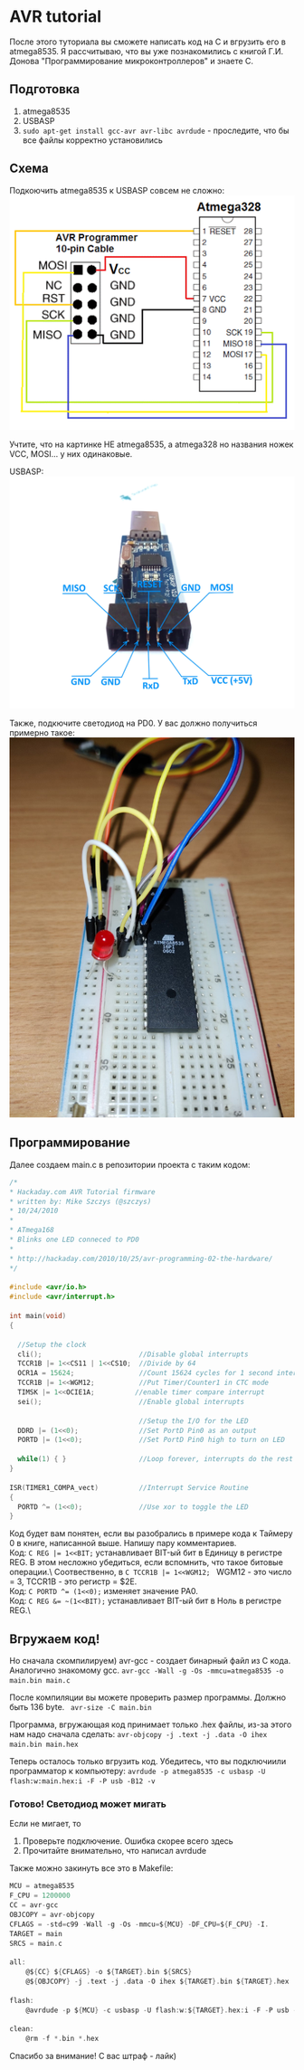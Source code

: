 # AVR tutorial
После этого туториала вы сможете написать код на С и вгрузить его в atmega8535. Я рассчитываю, что вы уже познакомились с книгой Г.И. Донова "Программирование микроконтроллеров" и знаете С.

## Подготовка
1. atmega8535
2. USBASP
3. ```sudo apt-get install gcc-avr avr-libc avrdude``` - проследите, что бы все файлы корректно установились

## Схема
Подкоючить atmega8535 к USBASP совсем не сложно: 
![connection.png](Pictures/unnamed.gif)

Учтите, что на картинке НЕ atmega8535, а atmega328 но названия ножек VCC, MOSI... у них одинаковые.

USBASP:
![usbasp.png](Pictures/1.jpg)

Также, подкючите светодиод на PD0. У вас должно получиться примерно такое: 
![usbasp.png](Pictures/2.jpg)

## Программирование
Далее создаем main.c в репозитории проекта с таким кодом:
``` C
/*
* Hackaday.com AVR Tutorial firmware
* written by: Mike Szczys (@szczys)
* 10/24/2010
*
* ATmega168
* Blinks one LED conneced to PD0
*
* http://hackaday.com/2010/10/25/avr-programming-02-the-hardware/
*/
 
#include <avr/io.h>
#include <avr/interrupt.h>
 
int main(void)
{
 
  //Setup the clock
  cli();                        //Disable global interrupts
  TCCR1B |= 1<<CS11 | 1<<CS10;  //Divide by 64
  OCR1A = 15624;                //Count 15624 cycles for 1 second interrupt
  TCCR1B |= 1<<WGM12;           //Put Timer/Counter1 in CTC mode
  TIMSK |= 1<<OCIE1A;          //enable timer compare interrupt
  sei();                        //Enable global interrupts
 
                                //Setup the I/O for the LED
  DDRD |= (1<<0);               //Set PortD Pin0 as an output
  PORTD |= (1<<0);              //Set PortD Pin0 high to turn on LED
 
  while(1) { }                  //Loop forever, interrupts do the rest
}
 
ISR(TIMER1_COMPA_vect)          //Interrupt Service Routine
{
  PORTD ^= (1<<0);              //Use xor to toggle the LED
}
```
Код будет вам понятен, если вы разобрались в примере кода к Таймеру 0 в книге, написанной выше. Напишу пару комментариев.\
Код: ```C REG |= 1<<BIT;``` устанавливает BIT-ый бит в Единицу в регистре REG. В этом несложно убедиться, если вспомнить, что такое битовые операции.\ Соотвественно, в ```C TCCR1B |= 1<<WGM12; ``` WGM12 - это число = 3, TCCR1B - это регистр = $2E.\
Код: ```C PORTD ^= (1<<0);``` изменяет значение PA0.\
Код: ```C REG &= ~(1<<BIT);``` устанавливает BIT-ый бит в Ноль в регистре REG.\

## Вгружаем код!
Но сначала скомпилируем) avr-gcc - создает бинарный файл из С кода. Аналогично знакомому gcc.
```avr-gcc -Wall -g -Os -mmcu=atmega8535 -o main.bin main.c``` 

После компиляции вы можете проверить размер программы. Должно быть 136 byte.
``` avr-size -C main.bin```

Программа, вгружающая код принимает только .hex файлы, из-за этого нам надо сначала сделать:
``` avr-objcopy -j .text -j .data -O ihex main.bin main.hex ```

Теперь осталось только вгрузить код. Убедитесь, что вы подключиили программатор к компьютеру:
``` avrdude -p atmega8535 -c usbasp -U flash:w:main.hex:i -F -P usb -B12 -v ```

### Готово! Светодиод может мигать
Если не мигает, то
1. Проверьте подключение. Ошибка скорее всего здесь
2. Прочитайте внимательно, что написал avrdude

Также можно закинуть все это в Makefile:
```C 
MCU = atmega8535
F_CPU = 1200000
CC = avr-gcc
OBJCOPY = avr-objcopy
CFLAGS = -std=c99 -Wall -g -Os -mmcu=${MCU} -DF_CPU=${F_CPU} -I.
TARGET = main
SRCS = main.c

all:
	@${CC} ${CFLAGS} -o ${TARGET}.bin ${SRCS}
	@${OBJCOPY} -j .text -j .data -O ihex ${TARGET}.bin ${TARGET}.hex

flash:
	@avrdude -p ${MCU} -c usbasp -U flash:w:${TARGET}.hex:i -F -P usb -B12 -v

clean:
	@rm -f *.bin *.hex
```
Спасибо за внимание! С вас штраф - лайк)

